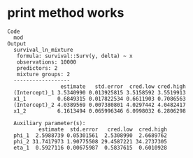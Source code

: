# print method works

    Code
      mod
    Output
      survival_ln_mixture
       formula: survival::Surv(y, delta) ~ x
       observations: 10000
       predictors: 2
       mixture groups: 2
      ------------------
                     estimate   std.error  cred.low cred.high
      (Intercept)_1 3.5340990 0.013925815 3.5158592 3.5519913
      x1_1          0.6849315 0.017822534 0.6611903 0.7086563
      (Intercept)_2 4.0389569 0.007380801 4.0297442 4.0482417
      x1_2          6.1613494 0.065996346 6.0998032 6.2806298
      
      Auxiliary parameter(s):
              estimate  std.error   cred.low  cred.high
      phi_1  2.5988739 0.05301561  2.5308990  2.6689762
      phi_2 31.7417973 1.90775508 29.4587221 34.2737305
      eta_1  0.5927116 0.00675987  0.5837615  0.6010928


